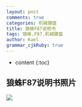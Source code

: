 ```yaml
---
layout: post
comments: true
categories: 机械键盘
title: 狼蛛F87说明书
tags: 狼蛛,F87,机械键盘
author: Kael
grammar_cjkRuby: true
---
```


* content
{:toc}

## 狼蛛F87说明书照片

![](/static/img/blog/keyboard/aual_f87.jpg)